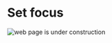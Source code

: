 # Set focus

![web page is under construction](https://docimages.blob.core.chinacloudapi.cn/images/commingsoon20210514.jpg)
